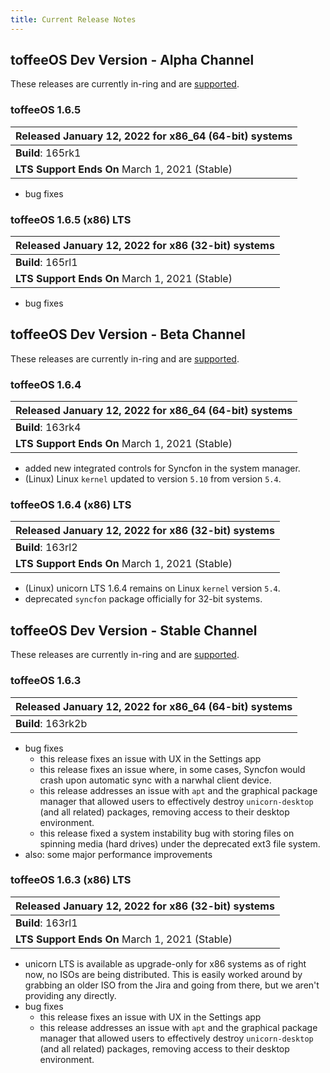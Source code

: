 ```yaml
---
title: Current Release Notes
---
```


## toffeeOS Dev Version - Alpha Channel
These releases are currently in-ring and are [supported](/releases/lifecycle/).

### toffeeOS 1.6.5
| **Released** January 12, 2022 for x86_64 (64-bit) systems |
|--------------------------------|
| **Build**: 165rk1 |
| **LTS Support Ends On** March 1, 2021 (Stable) |

- bug fixes

### toffeeOS 1.6.5 (x86) LTS
| **Released** January 12, 2022 for x86 (32-bit) systems |
|--------------------------------|
| **Build**: 165rl1 |
| **LTS Support Ends On** March 1, 2021 (Stable) |

- bug fixes


## toffeeOS Dev Version - Beta Channel
These releases are currently in-ring and are [supported](/releases/lifecycle/). 

### toffeeOS 1.6.4
| **Released** January 12, 2022 for x86_64 (64-bit) systems |
|--------------------------------|
| **Build**: 163rk4 |
| **LTS Support Ends On** March 1, 2021 (Stable) |

- added new integrated controls for Syncfon in the system manager.
- (Linux) Linux ``kernel`` updated to version ``5.10`` from version ``5.4``.

### toffeeOS 1.6.4 (x86) LTS
| **Released** January 12, 2022 for x86 (32-bit) systems |
|--------------------------------|
| **Build**: 163rl2 |
| **LTS Support Ends On** March 1, 2021 (Stable) |

- (Linux) unicorn LTS 1.6.4 remains on Linux ``kernel`` version ``5.4``.
- deprecated `syncfon` package officially for 32-bit systems.


## toffeeOS Dev Version - Stable Channel
These releases are currently in-ring and are [supported](/releases/lifecycle/). 

### toffeeOS 1.6.3
| **Released** January 12, 2022 for x86_64 (64-bit) systems |
|--------------------------------|
| **Build**: 163rk2b |

- bug fixes
	- this release fixes an issue with UX in the Settings app
	- this release fixes an issue where, in some cases, Syncfon would crash upon automatic sync with a narwhal client device.
	- this release addresses an issue with `apt` and the graphical package manager that allowed users to effectively destroy `unicorn-desktop` (and all related) packages, removing access to their desktop environment.
	- this release fixed a system instability bug with storing files on spinning media (hard drives) under the deprecated ext3 file system. 
- also: some major performance improvements

### toffeeOS 1.6.3 (x86) LTS
| **Released** January 12, 2022 for x86 (32-bit) systems |
|--------------------------------------------------------|
| **Build**: 163rl1 |
| **LTS Support Ends On** March 1, 2021 (Stable) |

- unicorn LTS is available as upgrade-only for x86 systems as of right now, no ISOs are being distributed. This is easily worked around by grabbing an older ISO from the Jira and going from there, but we aren't providing any directly.
- bug fixes
	- this release fixes an issue with UX in the Settings app
	- this release addresses an issue with `apt` and the graphical package manager that allowed users to effectively destroy `unicorn-desktop` (and all related) packages, removing access to their desktop environment.
